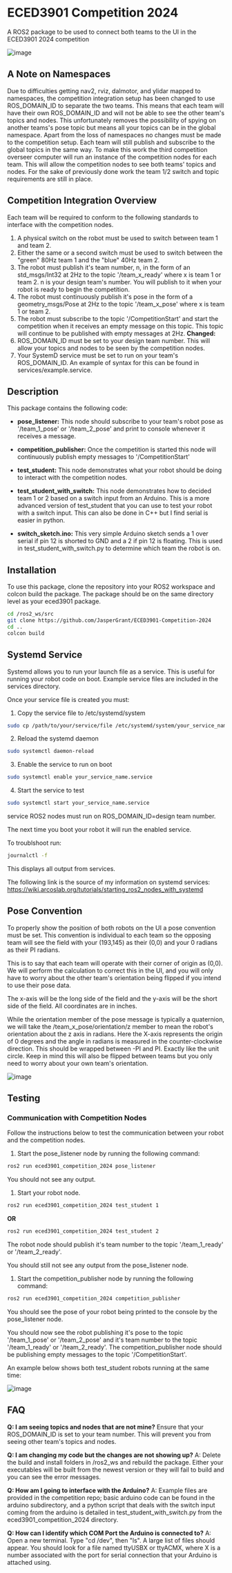 # ECED3901 Competition 2024
A ROS2 package to be used to connect both teams to the UI in the ECED3901 2024 competition

![image](img/competition_diagram.png)

## A Note on Namespaces


Due to difficulties getting nav2, rviz, dalmotor, and ylidar mapped to namespaces, the competition integration setup has been changed to use ROS_DOMAIN_ID to separate the two teams. This means that each team will have their own ROS_DOMAIN_ID and will not be able to see the other team's topics and nodes. This unfortunately removes the possibility of spying on another teams's pose topic but means all your topics can be in the global namespace. Apart from the loss of namespaces no changes must be made to the competition setup. Each team will still publish and subscribe to the global topics in the same way. To make this work the third competition overseer computer will run an instance of the competition nodes for each team. This will allow the competition nodes to see both teams' topics and nodes. For the sake of previously done work the team 1/2 switch and topic requirements are still in place.
 

## Competition Integration Overview

Each team will be required to conform to the following standards to interface with the competition nodes.

1. A physical switch on the robot must be used to switch between team 1 and team 2.
2. Either the same or a second switch must be used to switch between the "green" 80Hz team 1 and the "blue" 40Hz team 2.
3. The robot must publish it's team number, n, in the form of an std_msgs/Int32 at 2Hz to the topic '/team_x_ready' where x is team 1 or team 2. n is your design team's number. You will publish to it when your robot is ready to begin the competition. 
4. The robot must continuously publish it's pose in the form of a geometry_msgs/Pose at 2Hz to the topic '/team_x_pose' where x is team 1 or team 2.
5. The robot must subscribe to the topic '/CompetitionStart' and start the competition when it receives an empty message on this topic. This topic will continue to be published with empty messages at 2Hz.
**Changed:**
6. ROS_DOMAIN_ID must be set to your design team number. This will allow your topics and nodes to be seen by the competition nodes.
7. Your SystemD service must be set to run on your team's ROS_DOMAIN_ID. An example of syntax for this can be found in services/example.service.

## Description

This package contains the following code:

 - **pose_listener:** This node should subscribe to your team's robot pose as '/team_1_pose' or '/team_2_pose' and print to console whenever it receives a message.
 
 - **competition_publisher:** Once the competition is started this node will continuously publish empty messages to '/CompetitionStart'
 
 - **test_student:** This node demonstrates what your robot should be doing to interact with the competition nodes.
 - **test_student_with_switch:** This node demonstrates how to decided team 1 or 2 based on a switch input from an Arduino. This is a more advanced version of test_student that you can use to test your robot with a switch input. This can also be done in C++ but I find serial is easier in python.
 - **switch_sketch.ino:** This very simple Arduino sketch sends a 1 over serial if pin 12 is shorted to GND and a 2 if pin 12 is floating. This is used in test_student_with_switch.py to determine which team the robot is on.
 
## Installation

To use this package, clone the repository into your ROS2 workspace and colcon build the package. The package should be on the same directory level as your eced3901 package.

```bash
cd /ros2_ws/src
git clone https://github.com/JasperGrant/ECED3901-Competition-2024
cd ..
colcon build
```

## Systemd Service

Systemd allows you to run your launch file as a service. This is useful for running your robot code on boot. Example service files are included in the services directory.

Once your service file is created you must:

1. Copy the service file to /etc/systemd/system

```bash
sudo cp /path/to/your/service/file /etc/systemd/system/your_service_name.service
```

2. Reload the systemd daemon

```bash	
sudo systemctl daemon-reload
```

3. Enable the service to run on boot

```bash
sudo systemctl enable your_service_name.service
```

4. Start the service to test

```bash
sudo systemctl start your_service_name.service
```
service ROS2 nodes must run on ROS_DOMAIN_ID=design team number.

The next time you boot your robot it will run the enabled service.

To troublshoot run:

```bash
journalctl -f
```

This displays all output from services.

The following link is the source of my information on systemd services: https://wiki.arcoslab.org/tutorials/starting_ros2_nodes_with_systemd

## Pose Convention

To properly show the position of both robots on the UI a pose convention must be set. This convention is individual to each team so the opposing team will see the field with your (193,145) as their (0,0) and your 0 radians as their PI radians.

This is to say that each team will operate with their corner of origin as (0,0). We will perform the calculation to correct this in the UI, and you will only have to worry about the other team's orientation being flipped if you intend to use their pose data.

The x-axis will be the long side of the field and the y-axis will be the short side of the field. All coordinates are in inches.

While the orientation member of the pose message is typically a quaternion, we will take the /team_x_pose/orientation/z member to mean the robot's orientation about the z axis in radians. Here the X-axis represents the origin of 0 degrees and the angle in radians is measured in the counter-clockwise direction. This should be wrapped between -PI and PI. Exactly like the unit circle. Keep in mind this will also be flipped between teams but you only need to worry about your own team's orientation.


![image](img/map.png)


## Testing

### Communication with Competition Nodes

Follow the instructions below to test the communication between your robot and the competition nodes.

1. Start the pose_listener node by running the following command:

```bash
ros2 run eced3901_competition_2024 pose_listener
```

You should not see any output.

1. Start your robot node.

```bash
ros2 run eced3901_competition_2024 test_student 1
```

**OR** 

```bash
ros2 run eced3901_competition_2024 test_student 2
```

The robot node should publish it's team number to the topic '/team_1_ready' or '/team_2_ready'.

You should still not see any output from the pose_listener node.

1. Start the competition_publisher node by running the following command:

```bash
ros2 run eced3901_competition_2024 competition_publisher
```

You should see the pose of your robot being printed to the console by the pose_listener node.

You should now see the robot publishing it's pose to the topic '/team_1_pose' or '/team_2_pose' and it's team number to the topic '/team_1_ready' or '/team_2_ready'.
The competition_publisher node should be publishing empty messages to the topic '/CompetitionStart'.

An example below shows both test_student robots running at the same time:

![image](img/test_example.png)

## FAQ

**Q: I am seeing topics and nodes that are not mine?**
Ensure that your ROS_DOMAIN_ID is set to your team number. This will prevent you from seeing other team's topics and nodes.

**Q: I am changing my code but the changes are not showing up?**
A: Delete the build and install folders in /ros2_ws and rebuild the package. Either your executables will be built from the newest version or they will fail to build and you can see the error messages.

**Q: How am I going to interface with the Arduino?**
A: Example files are provided in the competition repo; basic arduino code can be found in the arduino subdirectory, and a python script that deals with the switch input coming from the arduino is detailed in test_student_with_switch.py from the eced3901_competition_2024 directory. 

**Q: How can I identify which COM Port the Arduino is connected to?**
A: Open a new terminal. Type "cd /dev", then "ls". A large list of files should appear. You should look for a file named ttyUSBX or ttyACMX, where X is a number associated with the port for serial connection that your Arduino is attached using. 
